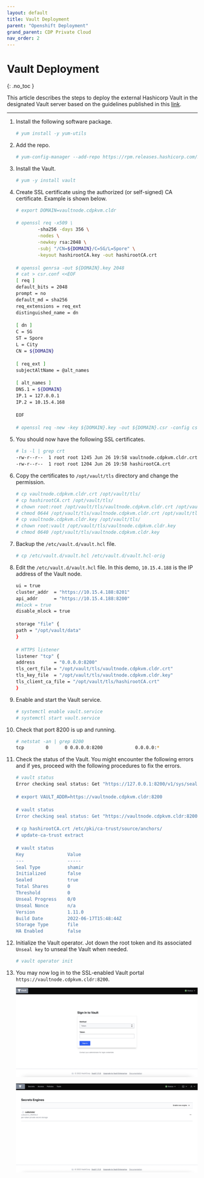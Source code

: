 ```yaml
---
layout: default
title: Vault Deployment
parent: "Openshift Deployment"
grand_parent: CDP Private Cloud
nav_order: 2
---
```


# Vault Deployment
{: .no_toc }

This article describes the steps to deploy the external Hashicorp Vault in the designated Vault server based on the guidelines published in this [link](https://learn.hashicorp.com/tutorials/vault/raft-deployment-guide?in=vault/raft).

---


1. Install the following software package.
    ```bash
    # yum install -y yum-utils
    ```

2. Add the repo.

    ```bash
    # yum-config-manager --add-repo https://rpm.releases.hashicorp.com/RHEL/hashicorp.repo
    ```

3. Install the Vault.

    ```bash
    # yum -y install vault
    ```

4. Create SSL certificate using the authorized (or self-signed) CA certificate. Example is shown below.

    ```bash
    # export DOMAIN=vaultnode.cdpkvm.cldr
    
    # openssl req -x509 \
            -sha256 -days 356 \
            -nodes \
            -newkey rsa:2048 \
            -subj "/CN=${DOMAIN}/C=SG/L=Spore" \
            -keyout hashirootCA.key -out hashirootCA.crt 

    # openssl genrsa -out ${DOMAIN}.key 2048
    # cat > csr.conf <<EOF
    [ req ]
    default_bits = 2048
    prompt = no
    default_md = sha256
    req_extensions = req_ext
    distinguished_name = dn

    [ dn ]
    C = SG
    ST = Spore
    L = City
    CN = ${DOMAIN}

    [ req_ext ]
    subjectAltName = @alt_names

    [ alt_names ]
    DNS.1 = ${DOMAIN}
    IP.1 = 127.0.0.1
    IP.2 = 10.15.4.168

    EOF 
    
    # openssl req -new -key ${DOMAIN}.key -out ${DOMAIN}.csr -config csr.conf

    ```
      

5. You should now have the following SSL certificates.

    ```bash
    # ls -l | grep crt
    -rw-r--r--  1 root root 1245 Jun 26 19:58 vaultnode.cdpkvm.cldr.crt
    -rw-r--r--  1 root root 1204 Jun 26 19:58 hashirootCA.crt
    ```

6. Copy the certificates to `/opt/vault/tls` directory and change the permission.

    ```bash
    # cp vaultnode.cdpkvm.cldr.crt /opt/vault/tls/
    # cp hashirootCA.crt /opt/vault/tls/
    # chown root:root /opt/vault/tls/vaultnode.cdpkvm.cldr.crt /opt/vault/tls/hashirootCA.crt
    # chmod 0644 /opt/vault/tls/vaultnode.cdpkvm.cldr.crt /opt/vault/tls/hashirootCA.crt
    # cp vaultnode.cdpkvm.cldr.key /opt/vault/tls/
    # chown root:vault /opt/vault/tls/vaultnode.cdpkvm.cldr.key
    # chmod 0640 /opt/vault/tls/vaultnode.cdpkvm.cldr.key
    ```
    
7. Backup the `/etc/vault.d/vault.hcl` file.

    ```bash
    # cp /etc/vault.d/vault.hcl /etc/vault.d/vault.hcl-orig
    ```

8. Edit the `/etc/vault.d/vault.hcl` file. In this demo, `10.15.4.188` is the IP address of the Vault node.

    ```bash
    ui = true
    cluster_addr  = "https://10.15.4.188:8201"
    api_addr      = "https://10.15.4.188:8200"
    #mlock = true
    disable_mlock = true

    storage "file" {
    path = "/opt/vault/data"
    }

    # HTTPS listener
    listener "tcp" {
    address       = "0.0.0.0:8200"
    tls_cert_file = "/opt/vault/tls/vaultnode.cdpkvm.cldr.crt"
    tls_key_file  = "/opt/vault/tls/vaultnode.cdpkvm.cldr.key"
    tls_client_ca_file = "/opt/vault/tls/hashirootCA.crt"
    }
    ```

9. Enable and start the Vault service.

    ```bash
    # systemctl enable vault.service
    # systemctl start vault.service
    ```
10. Check that port 8200 is up and running.

    ```bash
    # netstat -an | grep 8200
    tcp        0      0 0.0.0.0:8200            0.0.0.0:*               LISTEN   
    ```
11. Check the status of the Vault. You might encounter the following errors and if yes, proceed with the following procedures to fix the errors.

    ```bash
    # vault status
    Error checking seal status: Get "https://127.0.0.1:8200/v1/sys/seal-status": x509: cannot validate certificate for 127.0.0.1 because it doesn't contain any IP SANs
    
    # export VAULT_ADDR=https://vaultnode.cdpkvm.cldr:8200
    
    # vault status
    Error checking seal status: Get "https://vaultnode.cdpkvm.cldr:8200/v1/sys/seal-status": x509: certificate signed by unknown authority
    
    # cp hashirootCA.crt /etc/pki/ca-trust/source/anchors/
    # update-ca-trust extract
    
    # vault status
    Key                Value
    ---                -----
    Seal Type          shamir
    Initialized        false
    Sealed             true
    Total Shares       0
    Threshold          0
    Unseal Progress    0/0
    Unseal Nonce       n/a
    Version            1.11.0
    Build Date         2022-06-17T15:48:44Z
    Storage Type       file
    HA Enabled         false
    
    ```

12. Initialize the Vault operator. Jot down the root token and its associated `Unseal key` to unseal the Vault when needed.

    ```bash
    # vault operator init
    ```

13. You may now log in to the SSL-enabled Vault portal `https://vaultnode.cdpkvm.cldr:8200`. 

    ![](../../assets/images/ocp4/vault1.png)
    
    ![](../../assets/images/ocp4/vault2.png)  

    